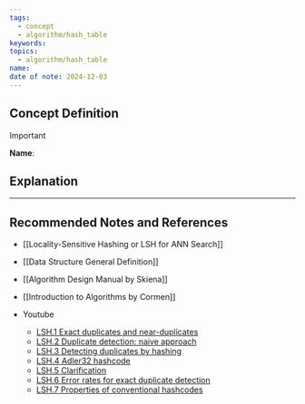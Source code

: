 ```yaml
---
tags:
  - concept
  - algorithm/hash_table
keywords: 
topics:
  - algorithm/hash_table
name: 
date of note: 2024-12-03
---
```


## Concept Definition

>[!important]
>**Name**: 



## Explanation





-----------
##  Recommended Notes and References


- [[Locality-Sensitive Hashing or LSH for ANN Search]]
- [[Data Structure General Definition]]


- [[Algorithm Design Manual by Skiena]]
- [[Introduction to Algorithms by Cormen]]

- Youtube
	- [LSH.1 Exact duplicates and near-duplicates](https://www.youtube.com/watch?v=356GoYkmYKg)
	- [LSH.2 Duplicate detection: naive approach](https://www.youtube.com/watch?v=4h_cUtXQpzI)
	- [LSH.3 Detecting duplicates by hashing](https://www.youtube.com/watch?v=hIBN1fMBHzQ)
	- [LSH.4 Adler32 hashcode](https://www.youtube.com/watch?v=BWqH4O7OuyY)
	- [LSH.5 Clarification](https://www.youtube.com/watch?v=fRuIU5aqa-M)
	- [LSH.6 Error rates for exact duplicate detection](https://www.youtube.com/watch?v=zxF-3yZPGzU)
	- [LSH.7 Properties of conventional hashcodes](https://www.youtube.com/watch?v=4DEAWbwOiKI)